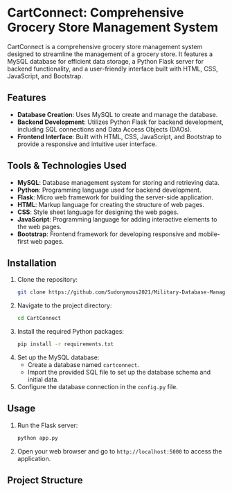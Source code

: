 # CartConnect: Comprehensive Grocery Store Management System

CartConnect is a comprehensive grocery store management system designed to streamline the management of a grocery store. It features a MySQL database for efficient data storage, a Python Flask server for backend functionality, and a user-friendly interface built with HTML, CSS, JavaScript, and Bootstrap.

## Features

- **Database Creation**: Uses MySQL to create and manage the database.
- **Backend Development**: Utilizes Python Flask for backend development, including SQL connections and Data Access Objects (DAOs).
- **Frontend Interface**: Built with HTML, CSS, JavaScript, and Bootstrap to provide a responsive and intuitive user interface.

## Tools & Technologies Used

- **MySQL**: Database management system for storing and retrieving data.
- **Python**: Programming language used for backend development.
- **Flask**: Micro web framework for building the server-side application.
- **HTML**: Markup language for creating the structure of web pages.
- **CSS**: Style sheet language for designing the web pages.
- **JavaScript**: Programming language for adding interactive elements to the web pages.
- **Bootstrap**: Frontend framework for developing responsive and mobile-first web pages.

## Installation

1. Clone the repository:
    ```bash
    git clone https://github.com/Sudonymous2021/Military-Database-Management-Project/tree/main
    ```
2. Navigate to the project directory:
    ```bash
    cd CartConnect
    ```
3. Install the required Python packages:
    ```bash
    pip install -r requirements.txt
    ```
4. Set up the MySQL database:
    - Create a database named `cartconnect`.
    - Import the provided SQL file to set up the database schema and initial data.
5. Configure the database connection in the `config.py` file.

## Usage

1. Run the Flask server:
    ```bash
    python app.py
    ```
2. Open your web browser and go to `http://localhost:5000` to access the application.

## Project Structure

